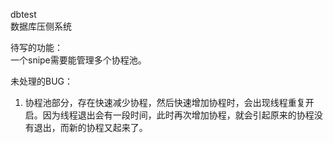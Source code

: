 dbtest  
数据库压侧系统

待写的功能：  
一个snipe需要能管理多个协程池。

未处理的BUG：  
1. 协程池部分，存在快速减少协程，然后快速增加协程时，会出现线程重复开启。因为线程退出会有一段时间，此时再次增加协程，就会引起原来的协程没有退出，而新的协程又起来了。
